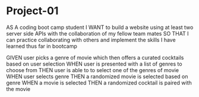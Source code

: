 # Project-01
AS A coding boot camp student
I WANT to build a website using at least two server side APIs with the collaboration of my fellow team mates
SO THAT I can practice collaborating with others and implement the skills I have learned thus far in bootcamp

GIVEN user picks a genre of movie which then offers a curated cocktails based on user selection
WHEN user is presented with a list of genres to choose from
THEN user is able to to select one of the genres of movie
WHEN user selects genre 
THEN a randomized movie is selected based on genre
WHEN a movie is selected 
THEN a randomized cocktail is paired with the movie




